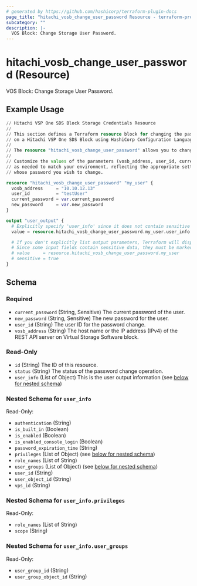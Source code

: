 ```yaml
---
# generated by https://github.com/hashicorp/terraform-plugin-docs
page_title: "hitachi_vosb_change_user_password Resource - terraform-provider-hitachi"
subcategory: ""
description: |-
  VOS Block: Change Storage User Password.
---
```


# hitachi_vosb_change_user_password (Resource)

VOS Block: Change Storage User Password.

## Example Usage

```terraform
// Hitachi VSP One SDS Block Storage Credentials Resource
//
// This section defines a Terraform resource block for changing the password of a registered user
// on a Hitachi VSP One SDS Block using HashiCorp Configuration Language (HCL).
//
// The resource "hitachi_vosb_change_user_password" allows you to change the password of a registered user.
//
// Customize the values of the parameters (vosb_address, user_id, current_password, and new_password) 
// as needed to match your environment, reflecting the appropriate settings for the registered storage user
// whose password you wish to change.

resource "hitachi_vosb_change_user_password" "my_user" {
  vosb_address     = "10.10.12.13"
  user_id          = "testUser"
  current_password = var.current_password
  new_password     = var.new_password
}

output "user_output" {
  # Explicitly specify 'user_info' since it does not contain sensitive data.
  value = resource.hitachi_vosb_change_user_password.my_user.user_info

  # If you don't explicitly list output parameters, Terraform will display all inputs and outputs by default.
  # Since some input fields contain sensitive data, they must be marked as sensitive to avoid exposing them.
  # value     = resource.hitachi_vosb_change_user_password.my_user
  # sensitive = true
}
```

<!-- schema generated by tfplugindocs -->
## Schema

### Required

- `current_password` (String, Sensitive) The current password of the user.
- `new_password` (String, Sensitive) The new password for the user.
- `user_id` (String) The user ID for the password change.
- `vosb_address` (String) The host name or the IP address (IPv4) of the REST API server on Virtual Storage Software block.

### Read-Only

- `id` (String) The ID of this resource.
- `status` (String) The status of the password change operation.
- `user_info` (List of Object) This is the user output information (see [below for nested schema](#nestedatt--user_info))

<a id="nestedatt--user_info"></a>
### Nested Schema for `user_info`

Read-Only:

- `authentication` (String)
- `is_built_in` (Boolean)
- `is_enabled` (Boolean)
- `is_enabled_console_login` (Boolean)
- `password_expiration_time` (String)
- `privileges` (List of Object) (see [below for nested schema](#nestedobjatt--user_info--privileges))
- `role_names` (List of String)
- `user_groups` (List of Object) (see [below for nested schema](#nestedobjatt--user_info--user_groups))
- `user_id` (String)
- `user_object_id` (String)
- `vps_id` (String)

<a id="nestedobjatt--user_info--privileges"></a>
### Nested Schema for `user_info.privileges`

Read-Only:

- `role_names` (List of String)
- `scope` (String)


<a id="nestedobjatt--user_info--user_groups"></a>
### Nested Schema for `user_info.user_groups`

Read-Only:

- `user_group_id` (String)
- `user_group_object_id` (String)
